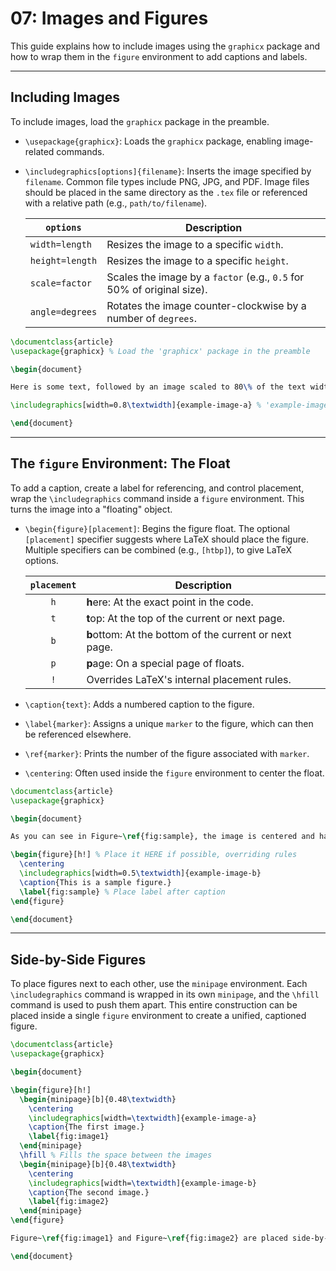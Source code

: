 # 07: Images and Figures

This guide explains how to include images using the `graphicx` package and how to wrap them in the `figure` environment to add captions and labels.

---

## Including Images

To include images, load the `graphicx` package in the preamble.

- `\usepackage{graphicx}`: Loads the `graphicx` package, enabling image-related commands.

- `\includegraphics[options]{filename}`: Inserts the image specified by `filename`. Common file types include PNG, JPG, and PDF. Image files should be placed in the same directory as the `.tex` file or referenced with a relative path (e.g., `path/to/filename`).

  | `options`       | Description                                                            |
  | --------------- | ---------------------------------------------------------------------- |
  | `width=length`  | Resizes the image to a specific `width`.                               |
  | `height=length` | Resizes the image to a specific `height`.                              |
  | `scale=factor`  | Scales the image by a `factor` (e.g., `0.5` for 50% of original size). |
  | `angle=degrees` | Rotates the image counter-clockwise by a number of `degrees`.          |

```latex
\documentclass{article}
\usepackage{graphicx} % Load the 'graphicx' package in the preamble

\begin{document}

Here is some text, followed by an image scaled to 80\% of the text width.

\includegraphics[width=0.8\textwidth]{example-image-a} % 'example-image-a' is a placeholder

\end{document}
```

---

## The `figure` Environment: The Float

To add a caption, create a label for referencing, and control placement, wrap the `\includegraphics` command inside a `figure` environment. This turns the image into a "floating" object.

- `\begin{figure}[placement]`: Begins the figure float. The optional `[placement]` specifier suggests where LaTeX should place the figure. Multiple specifiers can be combined (e.g., `[htbp]`), to give LaTeX options.
  
  | `placement` | Description                                            |
  | :---------: | ------------------------------------------------------ |
  |     `h`     | **h**ere: At the exact point in the code.              |
  |     `t`     | **t**op: At the top of the current or next page.       |
  |     `b`     | **b**ottom: At the bottom of the current or next page. |
  |     `p`     | **p**age: On a special page of floats.                 |
  |     `!`     | Overrides LaTeX's internal placement rules.            |

- `\caption{text}`: Adds a numbered caption to the figure.

- `\label{marker}`: Assigns a unique `marker` to the figure, which can then be referenced elsewhere.

- `\ref{marker}`: Prints the number of the figure associated with `marker`.

- `\centering`: Often used inside the `figure` environment to center the float.

```latex
\documentclass{article}
\usepackage{graphicx}

\begin{document}

As you can see in Figure~\ref{fig:sample}, the image is centered and has a caption.

\begin{figure}[h!] % Place it HERE if possible, overriding rules
  \centering
  \includegraphics[width=0.5\textwidth]{example-image-b}
  \caption{This is a sample figure.}
  \label{fig:sample} % Place label after caption
\end{figure}

\end{document}
```

---

## Side-by-Side Figures

To place figures next to each other, use the `minipage` environment. Each `\includegraphics` command is wrapped in its own `minipage`, and the `\hfill` command is used to push them apart. This entire construction can be placed inside a single `figure` environment to create a unified, captioned figure.

```latex
\documentclass{article}
\usepackage{graphicx}

\begin{document}

\begin{figure}[h!]
  \begin{minipage}[b]{0.48\textwidth}
    \centering
    \includegraphics[width=\textwidth]{example-image-a}
    \caption{The first image.}
    \label{fig:image1}
  \end{minipage}
  \hfill % Fills the space between the images
  \begin{minipage}[b]{0.48\textwidth}
    \centering
    \includegraphics[width=\textwidth]{example-image-b}
    \caption{The second image.}
    \label{fig:image2}
  \end{minipage}
\end{figure}

Figure~\ref{fig:image1} and Figure~\ref{fig:image2} are placed side-by-side.

\end{document}
```
